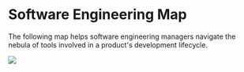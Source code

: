 # Software Engineering Map

The following map helps software engineering managers navigate the nebula of tools involved in a product's development lifecycle.

![](<.gitbook/assets/Map - Software Engineering Map\_20220726.png>)
